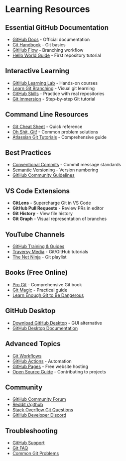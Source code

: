 # Learning Resources

## Essential GitHub Documentation
- [GitHub Docs](https://docs.github.com/) - Official documentation
- [Git Handbook](https://guides.github.com/introduction/git-handbook/) - Git basics
- [GitHub Flow](https://guides.github.com/introduction/flow/) - Branching workflow
- [Hello World Guide](https://guides.github.com/activities/hello-world/) - First repository tutorial

## Interactive Learning
- [GitHub Learning Lab](https://lab.github.com/) - Hands-on courses
- [Learn Git Branching](https://learngitbranching.js.org/) - Visual git learning
- [GitHub Skills](https://skills.github.com/) - Practice with real repositories
- [Git Immersion](https://gitimmersion.com/) - Step-by-step Git tutorial

## Command Line Resources
- [Git Cheat Sheet](https://education.github.com/git-cheat-sheet-education.pdf) - Quick reference
- [Oh Shit, Git!](https://ohshitgit.com/) - Common problem solutions
- [Atlassian Git Tutorials](https://www.atlassian.com/git/tutorials) - Comprehensive guide

## Best Practices
- [Conventional Commits](https://conventionalcommits.org/) - Commit message standards
- [Semantic Versioning](https://semver.org/) - Version numbering
- [GitHub Community Guidelines](https://docs.github.com/en/github/site-policy/github-community-guidelines)

## VS Code Extensions
- **GitLens** - Supercharge Git in VS Code
- **GitHub Pull Requests** - Review PRs in editor
- **Git History** - View file history
- **Git Graph** - Visual representation of branches

## YouTube Channels
- [GitHub Training & Guides](https://www.youtube.com/githubguides)
- [Traversy Media](https://www.youtube.com/user/TechGuyWeb) - Git/GitHub tutorials
- [The Net Ninja](https://www.youtube.com/channel/UCW5YeuERMmlnqo4oq8vwUpg) - Git playlist

## Books (Free Online)
- [Pro Git](https://git-scm.com/book) - Comprehensive Git book
- [Git Magic](http://www-cs-students.stanford.edu/~blynn/gitmagic/) - Practical guide
- [Learn Enough Git to Be Dangerous](https://www.learnenough.com/git-tutorial)

## GitHub Desktop
- [Download GitHub Desktop](https://desktop.github.com/) - GUI alternative
- [GitHub Desktop Documentation](https://docs.github.com/en/desktop)

## Advanced Topics
- [Git Workflows](https://www.atlassian.com/git/tutorials/comparing-workflows)
- [GitHub Actions](https://docs.github.com/en/actions) - Automation
- [GitHub Pages](https://pages.github.com/) - Free website hosting
- [Open Source Guide](https://opensource.guide/) - Contributing to projects

## Community
- [GitHub Community Forum](https://github.community/)
- [Reddit r/github](https://www.reddit.com/r/github/)
- [Stack Overflow Git Questions](https://stackoverflow.com/questions/tagged/git)
- [GitHub Developer Discord](https://discord.gg/github)

## Troubleshooting
- [GitHub Support](https://support.github.com/)
- [Git FAQ](https://git.wiki.kernel.org/index.php/Git_FAQ)
- [Common Git Problems](https://github.com/k88hudson/git-flight-rules)

